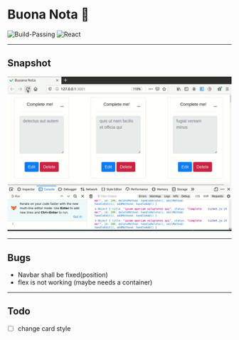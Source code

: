 # Buona Nota 📒

![Build-Passing][1] ![React][2]

[1]: https://img.shields.io/:Build-Passing-Green.svg?style=round-square
[2]: https://img.shields.io/:Framwork-React-blue.svg?style=round-square

---

## Snapshot
<img src="/images/buona_nota.gif">

---

## Bugs
* Navbar shall be fixed(position)
* flex is not working (maybe needs a container)

---

## Todo
* [ ] change card style
